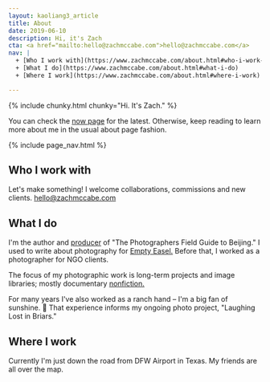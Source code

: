 ```yaml
---
layout: kaoliang3_article
title: About
date: 2019-06-10
description: Hi, it's Zach
cta: <a href="mailto:hello@zachmccabe.com">hello@zachmccabe.com</a>
nav: |
  + [Who I work with](https://www.zachmccabe.com/about.html#who-i-work-with)
  + [What I do](https://www.zachmccabe.com/about.html#what-i-do)
  + [Where I work](https://www.zachmccabe.com/about.html#where-i-work)

---
```



{% include chunky.html chunky="Hi. It's Zach." %}

You can check the [now page](https://www.zachmccabe.com/now.html) for the latest. Otherwise, keep reading to learn more about me in the usual about page fashion.


{% include page_nav.html %}




## Who I work with

Let's make something! I welcome collaborations, commissions and new clients. [hello@zachmccabe.com](mailto:hello@zachmccabe.com)




## What I do

I'm the author and [producer](https://www.zachmccabe.com/beijing/how_the_book_got_made.html) of "The Photographers Field Guide to Beijing." I used to write about photography for [Empty Easel.](https://www.google.com/search?q=site%3A+emptyeasel.com+zach+mccabe) Before that, I worked as a photographer for NGO clients.

The focus of my photographic work is long-term projects and image libraries; mostly documentary [nonfiction.](https://www.zachmccabe.com/nonfiction.html)

For many years I've also worked as a ranch hand – I'm a big fan of sunshine. 🍃 That experience informs my ongoing photo project, "Laughing Lost in Briars."



## Where I work

Currently I'm just down the road from DFW Airport in Texas. My friends are all over the map.
